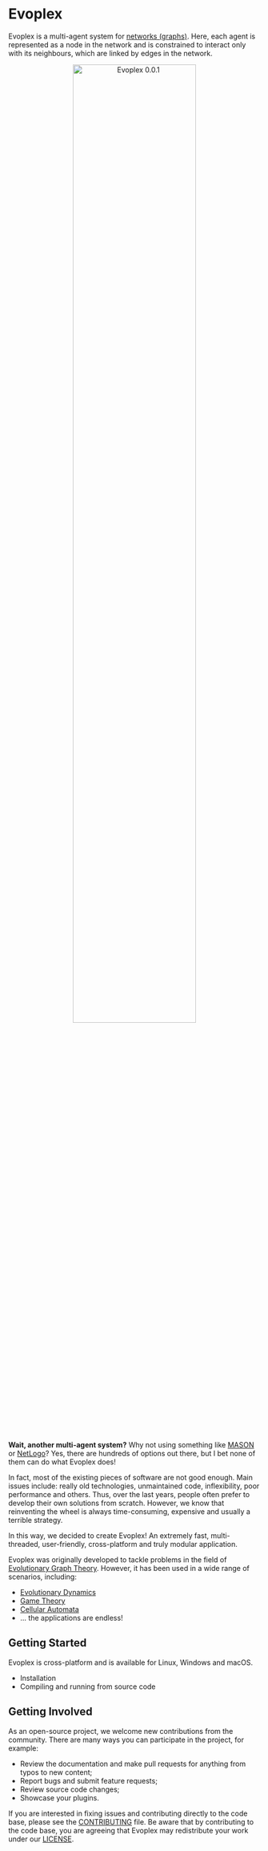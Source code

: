 # Evoplex

Evoplex is a multi-agent system for [networks (graphs)](https://en.wikipedia.org/wiki/Graph_theory). Here, each agent is represented as a node in the network and is constrained to interact only with its neighbours, which are linked by edges in the network.

<p align="center">
  <img alt="Evoplex 0.0.1" src="https://evoplex.github.io/assets/img/evoplex2018-06-17.gif" width="70%">
</p>

**Wait, another multi-agent system?** Why not using something like [MASON](https://cs.gmu.edu/~eclab/projects/mason/) or [NetLogo](https://ccl.northwestern.edu/netlogo/)?
Yes, there are hundreds of options out there, but I bet none of them can do what Evoplex does!

In fact, most of the existing pieces of software are not good enough. Main issues include: really old technologies, unmaintained code, inflexibility, poor performance and others. Thus, over the last years, people often prefer to develop their own solutions from scratch. However, we know that reinventing the wheel is always time-consuming, expensive and usually a terrible strategy.

In this way, we decided to create Evoplex! An extremely fast, multi-threaded, user-friendly, cross-platform and truly modular application.

Evoplex was originally developed to tackle problems in the field of [Evolutionary Graph Theory](https://en.wikipedia.org/wiki/Evolutionary_graph_theory). However, it has been used in a wide range of scenarios, including:

 * [Evolutionary Dynamics](https://en.wikipedia.org/wiki/Evolutionary_dynamics)
 * [Game Theory](https://en.wikipedia.org/wiki/Game_theory)
 * [Cellular Automata](https://en.wikipedia.org/wiki/Cellular_automaton)
 * ... the applications are endless!

## Getting Started

Evoplex is cross-platform and is available for Linux, Windows and macOS.

 * Installation
 * Compiling and running from source code

## Getting Involved

As an open-source project, we welcome new contributions from the community. There are many ways you can participate in the project, for example:

 * Review the documentation and make pull requests for anything from typos to new content;
 * Report bugs and submit feature requests;
 * Review source code changes;
 * Showcase your plugins.

If you are interested in fixing issues and contributing directly to the code base, please see the [CONTRIBUTING](https://github.com/cardinot/evoplex/blob/master/CONTRIBUTING.md) file. Be aware that by contributing to the code base, you are agreeing that Evoplex may redistribute your work under our [LICENSE](https://github.com/cardinot/evoplex/blob/master/LICENSE.txt).

